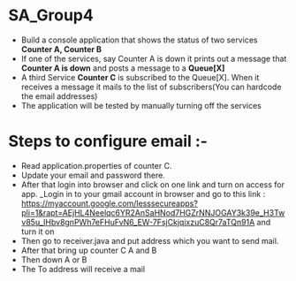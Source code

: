 # SA_Group4

* Build a console application that shows the status of two services __Counter A, Counter B__
* If one of the services, say Counter A is down it prints out a message that __Counter A is down__ and posts a message to a __Queue[X]__
* A third Service __Counter C__ is subscribed to the Queue[X]. When it receives a message it mails to the list of subscribers(You can hardcode the email addresses)
* The application will be tested by manually turning off the services




# Steps to configure email :- 

* Read application.properties of counter C.
* Update your email and password there.
* After that login into browser and click on one link and turn on access for app.
 _Login in to your gmail account in browser and go to this link : https://myaccount.google.com/lesssecureapps?pli=1&rapt=AEjHL4Neelqc6YR2AnSaHNod7HGZrNNJOGAY3k39e_H3Twv85u_IHbv8gnPWh7eFHuFvN6_EW-7FsjCkjqixzuC8Qr7aTQn91A  and turn it on
* Then go to receiver.java and put  address which you want to send mail.
* After that bring up counter C A and B
* Then down A or B
* The To address will receive a mail
